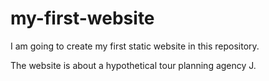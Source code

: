 # my-first-website
I am going to create my first static website in this repository.

The website is about a hypothetical tour planning agency J.
